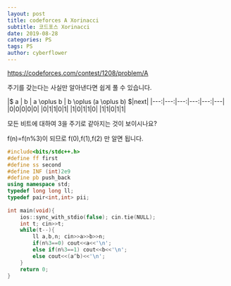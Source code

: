```yaml
---
layout: post
title: codeforces A Xorinacci
subtitle: 코드포스 Xorinacci
date: 2019-08-28
categories: PS
tags: PS
author: cyberflower
---
```


<https://codeforces.com/contest/1208/problem/A>

주기를 갖는다는 사실만 알아낸다면 쉽게 풀 수 있습니다.

|$ a $|$ b $|$ a \oplus b $|$ b \oplus (a \oplus b) $|next|
|---:|---:|---:|---:|---:|---|
|0|0|0|0|0|
|0|1|1|0|1|
|1|0|1|1|0|
|1|1|0|1|1|

모든 비트에 대하여 3을 주기로 같아지는 것이 보이시나요?

f(n)=f(n%3)이 되므로 f(0),f(1),f(2) 만 알면 됩니다.

```cpp
#include<bits/stdc++.h>
#define ff first
#define ss second
#define INF (int)2e9
#define pb push_back
using namespace std;
typedef long long ll;
typedef pair<int,int> pii;
 
int main(void){
	ios::sync_with_stdio(false); cin.tie(NULL);
	int t; cin>>t;
	while(t--){
		ll a,b,n; cin>>a>>b>>n;
		if(n%3==0) cout<<a<<'\n';
		else if(n%3==1) cout<<b<<'\n';
		else cout<<(a^b)<<'\n';
	}
	return 0;
}
```

